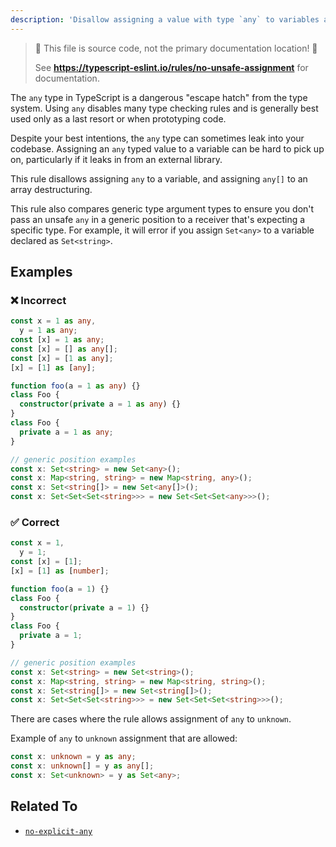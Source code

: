 ```yaml
---
description: 'Disallow assigning a value with type `any` to variables and properties.'
---
```


> 🛑 This file is source code, not the primary documentation location! 🛑
>
> See **https://typescript-eslint.io/rules/no-unsafe-assignment** for documentation.

The `any` type in TypeScript is a dangerous "escape hatch" from the type system.
Using `any` disables many type checking rules and is generally best used only as a last resort or when prototyping code.

Despite your best intentions, the `any` type can sometimes leak into your codebase.
Assigning an `any` typed value to a variable can be hard to pick up on, particularly if it leaks in from an external library.

This rule disallows assigning `any` to a variable, and assigning `any[]` to an array destructuring.

This rule also compares generic type argument types to ensure you don't pass an unsafe `any` in a generic position to a receiver that's expecting a specific type.
For example, it will error if you assign `Set<any>` to a variable declared as `Set<string>`.

## Examples

<!--tabs-->

### ❌ Incorrect

```ts
const x = 1 as any,
  y = 1 as any;
const [x] = 1 as any;
const [x] = [] as any[];
const [x] = [1 as any];
[x] = [1] as [any];

function foo(a = 1 as any) {}
class Foo {
  constructor(private a = 1 as any) {}
}
class Foo {
  private a = 1 as any;
}

// generic position examples
const x: Set<string> = new Set<any>();
const x: Map<string, string> = new Map<string, any>();
const x: Set<string[]> = new Set<any[]>();
const x: Set<Set<Set<string>>> = new Set<Set<Set<any>>>();
```

### ✅ Correct

```ts
const x = 1,
  y = 1;
const [x] = [1];
[x] = [1] as [number];

function foo(a = 1) {}
class Foo {
  constructor(private a = 1) {}
}
class Foo {
  private a = 1;
}

// generic position examples
const x: Set<string> = new Set<string>();
const x: Map<string, string> = new Map<string, string>();
const x: Set<string[]> = new Set<string[]>();
const x: Set<Set<Set<string>>> = new Set<Set<Set<string>>>();
```

<!--/tabs-->

There are cases where the rule allows assignment of `any` to `unknown`.

Example of `any` to `unknown` assignment that are allowed:

```ts
const x: unknown = y as any;
const x: unknown[] = y as any[];
const x: Set<unknown> = y as Set<any>;
```

## Related To

- [`no-explicit-any`](./no-explicit-any.md)
